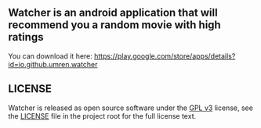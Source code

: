 ## Watcher is an android application that will recommend you a random movie with high ratings

You can download it here: https://play.google.com/store/apps/details?id=io.github.umren.watcher

## LICENSE
Watcher is released as open source software under the [GPL v3](https://opensource.org/licenses/gpl-3.0.html)
license, see the [LICENSE](./LICENSE) file in the project root for the full license text.